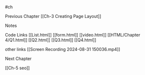 #ch

Previous Chapter
[[Ch-3  Creating Page Layout]]

Notes


Code Links
[[List.html]]
[[form.html]]
[[video.html]]
[[HTML/Chapter 4/Q1.html]]
[[Q2.html]]
[[Q3.html]]
[[Q4.html]]

other links
[[Screen Recording 2024-08-31 150036.mp4]]






Next Chapter

[[Ch-5 seo]]
